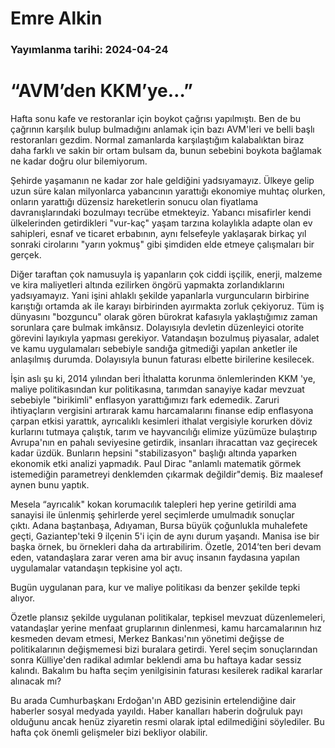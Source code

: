 # Emre Alkin

### Yayımlanma tarihi: 2024-04-24

# “AVM’den KKM’ye…”

Hafta sonu kafe ve restoranlar için boykot çağrısı yapılmıştı. Ben de bu çağrının karşılık bulup bulmadığını anlamak için bazı AVM'leri ve belli başlı restoranları gezdim. Normal zamanlarda karşılaştığım kalabalıktan biraz daha farklı ve sakin bir ortam bulsam da, bunun sebebini boykota bağlamak ne kadar doğru olur bilemiyorum.

Şehirde yaşamanın ne kadar zor hale geldiğini yadsıyamayız. Ülkeye gelip uzun süre kalan milyonlarca yabancının yarattığı ekonomiye muhtaç olurken, onların yarattığı düzensiz hareketlerin sonucu olan fiyatlama davranışlarındaki bozulmayı tecrübe etmekteyiz. Yabancı misafirler kendi ülkelerinden getirdikleri "vur-kaç" yaşam tarzına kolaylıkla adapte olan ev sahipleri, esnaf ve ticaret erbabının, aynı felsefeyle yaklaşarak birkaç yıl sonraki cirolarını "yarın yokmuş" gibi şimdiden elde etmeye çalışmaları bir gerçek.

Diğer taraftan çok namusuyla iş yapanların çok ciddi işçilik, enerji, malzeme ve kira maliyetleri altında ezilirken öngörü yapmakta zorlandıklarını yadsıyamayız. Yani işini ahlaklı şekilde yapanlarla vurguncuların birbirine karıştığı ortamda ak ile karayı birbirinden ayırmakta zorluk çekiyoruz. Tüm iş dünyasını "bozguncu" olarak gören bürokrat kafasıyla yaklaştığımız zaman sorunlara çare bulmak imkânsız. Dolayısıyla devletin düzenleyici otorite görevini layıkıyla yapması gerekiyor. Vatandaşın bozulmuş piyasalar, adalet ve kamu uygulamaları sebebiyle sandığa gitmediği yapılan anketler ile anlaşılmış durumda. Dolayısıyla bunun faturası elbette birilerine kesilecek.

İşin aslı şu ki, 2014 yılından beri İthalatta korunma önlemlerinden KKM 'ye, maliye politikasından kur politikasına, tarımdan sanayiye kadar mevzuat sebebiyle "birikimli" enflasyon yarattığımızı fark edemedik. Zaruri ihtiyaçların vergisini artırarak kamu harcamalarını finanse edip enflasyona çarpan etkisi yarattık, ayrıcalıklı kesimleri ithalat vergisiyle korurken döviz kurlarını tutmaya çalıştık, tarım ve hayvancılığı elimize yüzümüze bulaştırıp Avrupa'nın en pahalı seviyesine getirdik, insanları ihracattan vaz geçirecek kadar üzdük. Bunların hepsini "stabilizasyon" başlığı altında yaparken ekonomik etki analizi yapmadık. Paul Dirac "anlamlı matematik görmek istemediğin parametreyi denklemden çıkarmak değildir"demiş. Biz maalesef aynen bunu yaptık.

Mesela “ayrıcalık" kokan korumacılık talepleri hep yerine getirildi ama sanayisi ile ünlenmiş şehirlerde yerel seçimlerde umulmadık sonuçlar çıktı. Adana baştanbaşa, Adıyaman, Bursa büyük çoğunlukla muhalefete geçti, Gaziantep'teki 9 ilçenin 5'i için de aynı durum yaşandı. Manisa ise bir başka örnek, bu örnekleri daha da artırabilirim. Özetle, 2014’ten beri devam eden, vatandaşlara zarar veren ama bir avuç insanın faydasına yapılan uygulamalar vatandaşın tepkisine yol açtı.

Bugün uygulanan para, kur ve maliye politikası da benzer şekilde tepki alıyor.

Özetle plansız şekilde uygulanan politikalar, tepkisel mevzuat düzenlemeleri, vatandaşlar yerine menfaat gruplarının dinlenmesi, kamu harcamalarının hız kesmeden devam etmesi, Merkez Bankası'nın yönetimi değişse de politikalarının değişmemesi bizi buralara getirdi. Yerel seçim sonuçlarından sonra Külliye'den radikal adımlar beklendi ama bu haftaya kadar sessiz kalındı. Bakalım bu hafta seçim yenilgisinin faturası kesilerek radikal kararlar alınacak mı?

Bu arada Cumhurbaşkanı Erdoğan'ın ABD gezisinin ertelendiğine dair haberler sosyal medyada yayıldı. Haber kanalları haberin doğruluk payı olduğunu ancak henüz ziyaretin resmi olarak iptal edilmediğini söylediler. Bu hafta çok önemli gelişmeler bizi bekliyor olabilir.



